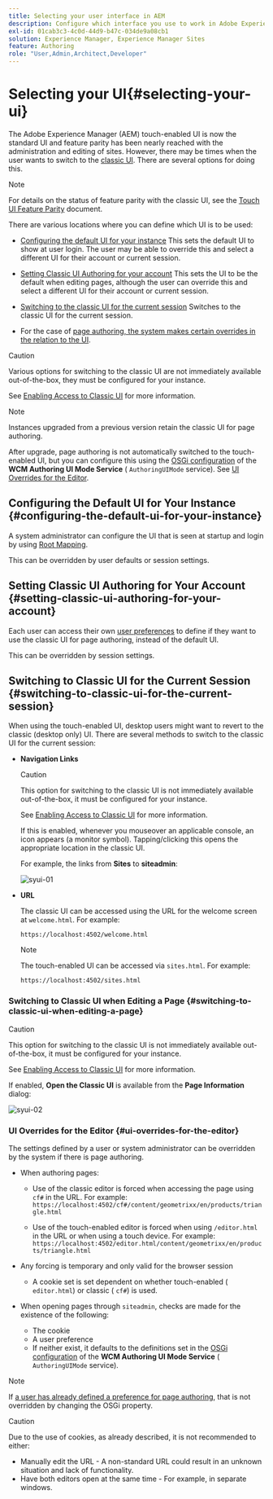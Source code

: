 ```yaml
---
title: Selecting your user interface in AEM
description: Configure which interface you use to work in Adobe Experience Manager 6.5.
exl-id: 01cab3c3-4c0d-44d9-b47c-034de9a08cb1
solution: Experience Manager, Experience Manager Sites
feature: Authoring
role: "User,Admin,Architect,Developer"
---
```

# Selecting your UI{#selecting-your-ui}

The Adobe Experience Manager (AEM) touch-enabled UI is now the standard UI and feature parity has been nearly reached with the administration and editing of sites. However, there may be times when the user wants to switch to the [classic UI](/help/sites-classic-ui-authoring/classicui.md). There are several options for doing this.

>[!NOTE]
>
>For details on the status of feature parity with the classic UI, see the [Touch UI Feature Parity](/help/release-notes/touch-ui-features-status.md) document.

There are various locations where you can define which UI is to be used:

* [Configuring the default UI for your instance](#configuring-the-default-ui-for-your-instance)
  This sets the default UI to show at user login. The user may be able to override this and select a different UI for their account or current session.

* [Setting Classic UI Authoring for your account](/help/sites-authoring/select-ui.md#setting-classic-ui-authoring-for-your-account)
  This sets the UI to be the default when editing pages, although the user can override this and select a different UI for their account or current session.

* [Switching to the classic UI for the current session](#switching-to-classic-ui-for-the-current-session)
  Switches to the classic UI for the current session.

* For the case of [page authoring, the system makes certain overrides in the relation to the UI](#ui-overrides-for-the-editor).

>[!CAUTION]
>
>Various options for switching to the classic UI are not immediately available out-of-the-box, they must be configured for your instance.
>
>See [Enabling Access to Classic UI](/help/sites-administering/enable-classic-ui.md) for more information.

>[!NOTE]
>
>Instances upgraded from a previous version retain the classic UI for page authoring.
>
>After upgrade, page authoring is not automatically switched to the touch-enabled UI, but you can configure this using the [OSGi configuration](/help/sites-deploying/configuring-osgi.md) of the **WCM Authoring UI Mode Service** ( `AuthoringUIMode` service). See [UI Overrides for the Editor](#ui-overrides-for-the-editor).

## Configuring the Default UI for Your Instance {#configuring-the-default-ui-for-your-instance}

A system administrator can configure the UI that is seen at startup and login by using [Root Mapping](/help/sites-deploying/osgi-configuration-settings.md#daycqrootmapping).

This can be overridden by user defaults or session settings.

## Setting Classic UI Authoring for Your Account {#setting-classic-ui-authoring-for-your-account}

Each user can access their own [user preferences](/help/sites-authoring/user-properties.md#userpreferences) to define if they want to use the classic UI for page authoring, instead of the default UI.

This can be overridden by session settings.

## Switching to Classic UI for the Current Session {#switching-to-classic-ui-for-the-current-session}

When using the touch-enabled UI, desktop users might want to revert to the classic (desktop only) UI. There are several methods to switch to the classic UI for the current session:

* **Navigation Links**

  >[!CAUTION]
  >
  >This option for switching to the classic UI is not immediately available out-of-the-box, it must be configured for your instance.
  >
  >
  >See [Enabling Access to Classic UI](/help/sites-administering/enable-classic-ui.md) for more information.

  If this is enabled, whenever you mouseover an applicable console, an icon appears (a monitor symbol). Tapping/clicking this opens the appropriate location in the classic UI.

  For example, the links from **Sites** to **siteadmin**:

  ![syui-01](assets/syui-01.png)

* **URL**

  The classic UI can be accessed using the URL for the welcome screen at `welcome.html`. For example:

  `https://localhost:4502/welcome.html`

  >[!NOTE]
  >
  >The touch-enabled UI can be accessed via `sites.html`. For example:
  >
  >
  >`https://localhost:4502/sites.html`

### Switching to Classic UI when Editing a Page {#switching-to-classic-ui-when-editing-a-page}

>[!CAUTION]
>
>This option for switching to the classic UI is not immediately available out-of-the-box, it must be configured for your instance.
>
>See [Enabling Access to Classic UI](/help/sites-administering/enable-classic-ui.md) for more information.

If enabled, **Open the Classic UI** is available from the **Page Information** dialog:

![syui-02](assets/syui-02.png)

### UI Overrides for the Editor {#ui-overrides-for-the-editor}

The settings defined by a user or system administrator can be overridden by the system if there is page authoring.

* When authoring pages:

    * Use of the classic editor is forced when accessing the page using `cf#` in the URL. For example:
      `https://localhost:4502/cf#/content/geometrixx/en/products/triangle.html`

    * Use of the touch-enabled editor is forced when using `/editor.html` in the URL or when using a touch device. For example:
      `https://localhost:4502/editor.html/content/geometrixx/en/products/triangle.html`

* Any forcing is temporary and only valid for the browser session

    * A cookie set is set dependent on whether touch-enabled ( `editor.html`) or classic ( `cf#`) is used.

* When opening pages through `siteadmin`, checks are made for the existence of the following:

    * The cookie
    * A user preference
    * If neither exist, it defaults to the definitions set in the [OSGi configuration](/help/sites-deploying/configuring-osgi.md) of the **WCM Authoring UI Mode Service** ( `AuthoringUIMode` service).

>[!NOTE]
>
>If [a user has already defined a preference for page authoring](#settingthedefaultauthoringuiforyouraccount), that is not overridden by changing the OSGi property.

>[!CAUTION]
>
>Due to the use of cookies, as already described, it is not recommended to either:
>
>* Manually edit the URL - A non-standard URL could result in an unknown situation and lack of functionality.
>* Have both editors open at the same time - For example, in separate windows.
